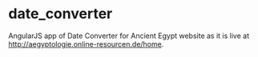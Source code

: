 # date_converter
AngularJS app of Date Converter for Ancient Egypt website as it is live at http://aegyptologie.online-resourcen.de/home.


